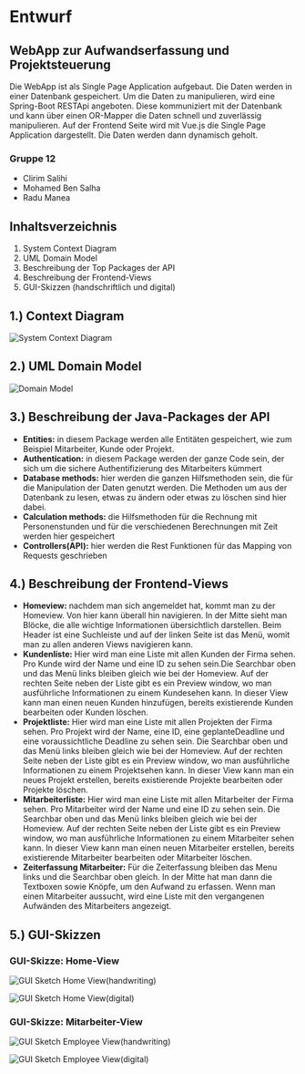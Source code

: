 # Entwurf
## WebApp zur Aufwandserfassung und Projektsteuerung
Die WebApp ist als Single Page Application aufgebaut. Die Daten werden in einer Datenbank gespeichert. Um die Daten zu manipulieren, wird eine Spring-Boot RESTApi angeboten. Diese kommuniziert mit der Datenbank und kann über einen OR-Mapper die Daten schnell und zuverlässig manipulieren. Auf der Frontend Seite wird mit Vue.js die Single Page Application dargestellt. Die Daten werden dann dynamisch geholt.

### Gruppe 12
- Clirim Salihi
- Mohamed Ben Salha
- Radu Manea

## Inhaltsverzeichnis
1. System Context Diagram
2. UML Domain Model
3. Beschreibung der Top Packages der API
4. Beschreibung der Frontend-Views
5. GUI-Skizzen (handschriftlich und digital)

## 1.) Context Diagram

![System Context Diagram](images/System_context_diagram.png)

## 2.) UML Domain Model

![Domain Model](images/Class_Diagram.png)


## 3.) Beschreibung der Java-Packages der API

- **Entities:** in diesem Package werden alle Entitäten gespeichert, wie zum Beispiel Mitarbeiter, Kunde oder Projekt.
- **Authentication:** in diesem Package werden der ganze Code sein, der sich um die sichere Authentifizierung des Mitarbeiters kümmert
- **Database methods:** hier werden die ganzen Hilfsmethoden sein, die für die Manipulation der Daten genutzt werden. Die Methoden um aus der Datenbank zu lesen, etwas zu ändern oder etwas zu löschen sind hier dabei.
- **Calculation methods:** die Hilfsmethoden für die Rechnung mit Personenstunden und für die verschiedenen Berechnungen mit Zeit werden hier gespeichert
- **Controllers(API):** hier werden die Rest Funktionen für das Mapping von Requests geschrieben

## 4.) Beschreibung der Frontend-Views

- **Homeview:** nachdem man sich angemeldet hat, kommt man zu der Homeview. Von hier kann überall hin navigieren. In der Mitte sieht man Blöcke, die alle wichtige Informationen übersichtlich darstellen. Beim Header ist eine Suchleiste und auf der linken Seite ist das Menü, womit man zu allen anderen Views navigieren kann.
- **Kundenliste:** Hier wird man eine Liste mit allen Kunden der Firma sehen. Pro Kunde wird der Name und eine ID zu sehen sein.Die Searchbar oben und das Menü links bleiben gleich wie bei der Homeview. Auf der rechten Seite neben der Liste gibt es ein Preview window, wo man ausführliche Informationen zu einem Kundesehen kann. In dieser View kann man einen neuen Kunden hinzufügen, bereits existierende Kunden bearbeiten oder Kunden löschen.
- **Projektliste:** Hier wird man eine Liste mit allen Projekten der Firma sehen. Pro Projekt wird der Name, eine ID, eine geplanteDeadline und eine voraussichtliche Deadline zu sehen sein. Die Searchbar oben und das Menü links bleiben gleich wie bei der Homeview. Auf der rechten Seite neben der Liste gibt es ein Preview window, wo man ausführliche Informationen zu einem Projektsehen kann. In dieser View kann man ein neues Projekt erstellen, bereits existierende Projekte bearbeiten oder Projekte löschen.
- **Mitarbeiterliste:** Hier wird man eine Liste mit allen Mitarbeiter der Firma sehen. Pro Mitarbeiter wird der Name und eine ID  zu sehen sein. Die Searchbar oben und das Menü links bleiben gleich wie bei der Homeview. Auf der rechten Seite neben der Liste gibt es ein Preview window, wo man ausführliche Informationen zu einem Mitarbeiter sehen kann. In dieser View kann man einen neuen Mitarbeiter erstellen, bereits existierende Mitarbeiter bearbeiten oder Mitarbeiter löschen.
- **Zeiterfassung Mitarbeiter:** Für die Zeiterfassung bleiben das Menu links und die Searchbar oben gleich. In der Mitte hat man dann die Textboxen sowie Knöpfe, um den Aufwand zu erfassen. Wenn man einen Mitarbeiter aussucht, wird eine Liste mit den vergangenen Aufwänden des Mitarbeiters angezeigt.


## 5.) GUI-Skizzen
### GUI-Skizze: Home-View

![GUI Sketch Home View(handwriting)](sketches/Home_View.png)

![GUI Sketch Home View(digital)](sketches/Home_view2.png)


### GUI-Skizze: Mitarbeiter-View

![GUI Sketch Employee View(handwriting)](sketches/Employee_View.png)

![GUI Sketch Employee View(digital)](sketches/Employee_View2.png)

